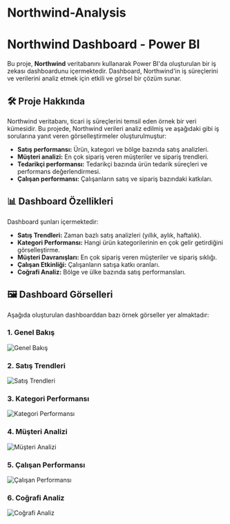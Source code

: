 # Northwind-Analysis

# Northwind Dashboard - Power BI

Bu proje, **Northwind** veritabanını kullanarak Power BI'da oluşturulan bir iş zekası dashboardunu içermektedir. Dashboard, Northwind'in iş süreçlerini ve verilerini analiz etmek için etkili ve görsel bir çözüm sunar.

## 🛠️ Proje Hakkında

Northwind veritabanı, ticari iş süreçlerini temsil eden örnek bir veri kümesidir. Bu projede, Northwind verileri analiz edilmiş ve aşağıdaki gibi iş sorularına yanıt veren görselleştirmeler oluşturulmuştur:

- **Satış performansı:** Ürün, kategori ve bölge bazında satış analizleri.
- **Müşteri analizi:** En çok sipariş veren müşteriler ve sipariş trendleri.
- **Tedarikçi performansı:** Tedarikçi bazında ürün tedarik süreçleri ve performans değerlendirmesi.
- **Çalışan performansı:** Çalışanların satış ve sipariş bazındaki katkıları.

## 📊 Dashboard Özellikleri

Dashboard şunları içermektedir:

- **Satış Trendleri:** Zaman bazlı satış analizleri (yıllık, aylık, haftalık).
- **Kategori Performansı:** Hangi ürün kategorilerinin en çok gelir getirdiğini görselleştirme.
- **Müşteri Davranışları:** En çok sipariş veren müşteriler ve sipariş sıklığı.
- **Çalışan Etkinliği:** Çalışanların satışa katkı oranları.
- **Coğrafi Analiz:** Bölge ve ülke bazında satış performansları.

## 🖼️ Dashboard Görselleri

Aşağıda oluşturulan dashboarddan bazı örnek görseller yer almaktadır:

### 1. Genel Bakış
![Genel Bakış](https://github.com/user-attachments/assets/2b394ef0-ce40-4846-8c83-37e2edc60a50)

### 2. Satış Trendleri
![Satış Trendleri](https://github.com/user-attachments/assets/e491d6d6-da92-4989-a07d-30632cba2487)

### 3. Kategori Performansı
![Kategori Performansı](https://github.com/user-attachments/assets/b647bf83-cc51-493c-8e43-95bba0c7be7a)

### 4. Müşteri Analizi
![Müşteri Analizi](https://github.com/user-attachments/assets/5ac821a0-5ac2-49e7-9f17-28b822909fab)

### 5. Çalışan Performansı
![Çalışan Performansı](https://github.com/user-attachments/assets/4b17bf5f-bb3c-44bd-8d6f-40381c31c01e)

### 6. Coğrafi Analiz
![Coğrafi Analiz](https://github.com/user-attachments/assets/2a145905-cf32-4195-aa04-452b60ce0b30)

